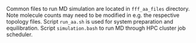 Common files to run MD simulation are located in `fff_aa_files` directory.
Note molecule counts may need to be modified in e.g. the respective topology files.
Script `run_aa.sh` is used for system preparation and equilibration.
Script `simulation.bash` to run MD through HPC cluster job scheduler.
